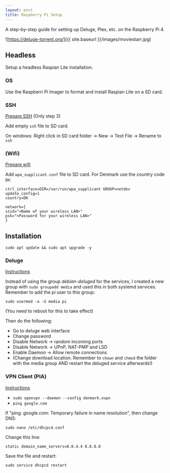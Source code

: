 ```yaml
---
layout: post
title: Raspberry Pi Setup
---
```


A step-by-step guide for setting up Deluge, Plex, etc. on the Raspberry Pi 4.

![https://deluge-torrent.org/]({{ site.baseurl }}/images/moviestarr.jpg)

## Headless
Setup a headless Raspian Lite installation.

### OS
Use the Raspberri Pi Imager to format and install Raspian Lite on a SD card.

### SSH
[Prepare SSH](https://www.raspberrypi.org/documentation/remote-access/ssh/README.md) (Only step 3)

Add empty `ssh` file to SD card. 

On windows: Right click in SD card folder -> New -> Text File -> Rename to `ssh`

### (Wifi)
[Prepare wifi](https://www.raspberrypi.org/documentation/configuration/wireless/headless.md)

Add `wpa_supplicant.conf` file to SD card. For Denmark use the country code `DK`:

```
ctrl_interface=DIR=/var/run/wpa_supplicant GROUP=netdev
update_config=1
country=DK

network={
ssid="<Name of your wireless LAN>"
psk="<Password for your wireless LAN>"
}
```
## Installation
```
sudo apt update && sudo apt upgrade -y
```
### Deluge
[Instructions](https://sbcguides.com/install-deluge-on-raspberry-pi/)

Instead of using the group _debian-deluged_ for the services, I created a new group with `sudo groupadd media` and used this in both systemd services. Remember to add the _pi_ user to this group:
```
sudo usermod -a -G media pi
```
(You need to reboot for this to take effect)

Then do the following:
- Go to deluge web interface
- Change password
- Disable Network -> random incoming ports
- Disable Network -> UPnP, NAT-PMP and LSD
- Enable Daemon -> Allow remote connections
- (Change download location. Remember to `chown` and `chmod` the folder with the media group AND restart the deluged service afterwards!)

### VPN Client (PIA)
[Instructions](https://dotslashnotes.wordpress.com/2013/08/05/how-to-set-up-a-vpn-private-internet-access-in-raspberry-pi/)

- `sudo openvpn --daemon --config denmark.ovpn`
- `ping google.com`

If "ping: google.com: Temporary failure in name resolution", then change DNS:

```
sudo nano /etc/dhcpcd.conf
```
Change this line:
```
static domain_name_servers=8.8.4.4 8.8.8.8
```
Save the file and restart:
```
sudo service dhcpcd restart
```
